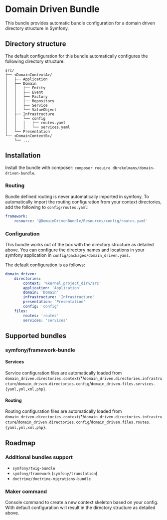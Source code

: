# Domain Driven Bundle
This bundle provides automatic bundle configuration for a domain driven directory structure in Symfony.

## Directory structure
The default configuration for this bundle automatically configures the following directory structure:
```
src/
├── <DomainContextA>/
│   ├── Application
│   ├── Domain
│   │   ├── Entity
│   │   ├── Event
│   │   ├── Factory
│   │   ├── Repository
│   │   ├── Service
│   │   └── ValueObject
│   ├── Infrastructure
│   │   └── config
│   │   │   ├── routes.yaml
│   │   │   └── services.yaml
│   └── Presentation
└── <DomainContextB>/
    └── ...
```

## Installation
Install the bundle with composer: `composer require dbrekelmans/domain-driven-bundle`.

### Routing
Bundle defined routing is never automatically imported in symfony. To automatically import the routing configuration from your context directories, add the following to `config/routes.yaml`:
```yaml
framework:
    resource: '@DomainDrivenBundle/Resources/config/routes.yaml'
```

### Configuration
This bundle works out of the box with the directory structure as detailed above. You can configure the directory names and locations in your symfony application in `config/packages/domain_driven.yaml`.

The default configuration is as follows:
```yaml
domain_driven:
    directories:
        context: '%kernel.project_dir%/src'
        application: 'Application'
        domain: 'Domain'
        infrastructure: 'Infrastructure'
        presentation: 'Presentation'
        config: 'config'
    files:
        routes: 'routes'
        services: 'services'
```

## Supported bundles
### symfony/framework-bundle
#### Services
Service configuration files are automatically loaded from `domain_driven.directories.context`/*/`domain_driven.directories.infrastructure`/`domain_driven.directories.config`/`domain_driven.files.services`.`{yaml,yml,xml,php}`.

#### Routing
Routing configuration files are automatically loaded from `domain_driven.directories.context`/*/`domain_driven.directories.infrastructure`/`domain_driven.directories.config`/`domain_driven.files.routes`.`{yaml,yml,xml,php}`.

## Roadmap
### Additional bundles support
* `symfony/twig-bundle`
* `symfony/framework` (`symfony/translation`)
* `doctrine/doctrine-migrations-bundle`

### Maker command
Console command to create a new context skeleton based on your config. With default configuration will result in the directory structure as detailed above.
